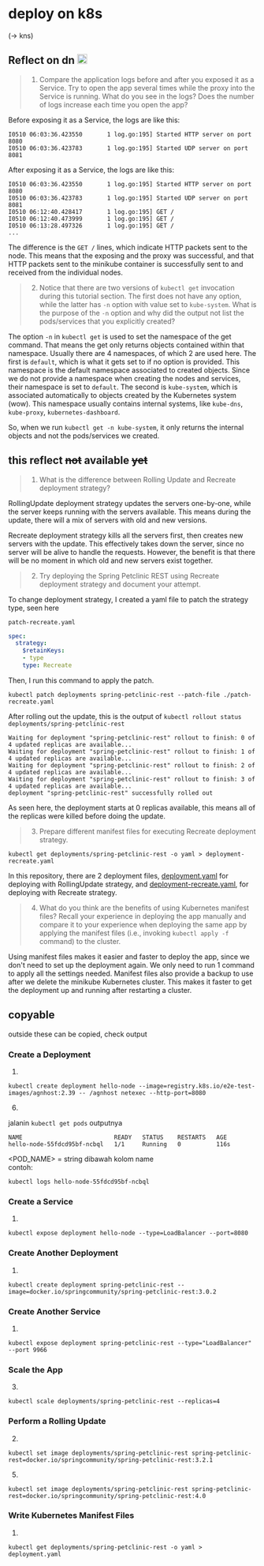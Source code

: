 # deploy on k8s 
(-> kns)


## Reflect on dn <img src="https://assets-global.website-files.com/646218c67da47160c64a84d5/6463443b4648fab8dc73c49f_45.png" height="20" width="20">
> 1. Compare the application logs before and after you exposed it as a Service. Try to open the app several times while the proxy into the Service is running. What do you see in the logs? Does the number of logs increase each time you open the app?

Before exposing it as a Service, the logs are like this:
```
I0510 06:03:36.423550       1 log.go:195] Started HTTP server on port 8080
I0510 06:03:36.423783       1 log.go:195] Started UDP server on port  8081
```
After exposing it as a Service, the logs are like this:
```
I0510 06:03:36.423550       1 log.go:195] Started HTTP server on port 8080
I0510 06:03:36.423783       1 log.go:195] Started UDP server on port  8081
I0510 06:12:40.428417       1 log.go:195] GET /
I0510 06:12:40.473999       1 log.go:195] GET /
I0510 06:13:28.497326       1 log.go:195] GET /
...
```
The difference is the `GET /` lines, which indicate HTTP packets sent to the node.
This means that the exposing and the proxy was successful, and that HTTP packets sent to the minikube container is successfully sent to and received from the individual nodes.


> 2. Notice that there are two versions of `kubectl get` invocation during this tutorial section. The first does not have any option, while the latter has `-n` option with value set to `kube-system`. What is the purpose of the `-n` option and why did the output not list the pods/services that you explicitly created?

The option `-n` in `kubectl get` is used to set the namespace of the get command.
That means the get only returns objects contained within that namespace.
Usually there are 4 namespaces, of which 2 are used here.
The first is `default`, which is what it gets set to if no option is provided.
This namespace is the default namespace associated to created objects.
Since we do not provide a namespace when creating the nodes and services, their namespace is set to `default`.
The second is `kube-system`, which is associated automatically to objects created by the Kubernetes system (wow).
This namespace usually contains internal systems, like `kube-dns`, `kube-proxy`, `kubernetes-dashboard`.

So, when we run `kubectl get -n kube-system`, it only returns the internal objects and not the pods/services we created.



## this reflect ~~not~~ available ~~yet~~

> 1. What is the difference between Rolling Update and Recreate deployment strategy?

RollingUpdate deployment strategy updates the servers one-by-one, while the server keeps running with the servers available. This means during the update, there will a mix of servers with old and new versions.

Recreate deployment strategy kills all the servers first, then creates new servers with the update. This effectively takes down the server, since no server will be alive to handle the requests. However, the benefit is that there will be no moment in which old and new servers exist together.

>2. Try deploying the Spring Petclinic REST using Recreate deployment strategy and document your attempt.

To change deployment strategy, I created a yaml file to patch the strategy type, seen here

`patch-recreate.yaml`
```yaml
spec:
  strategy:
    $retainKeys:
    - type
    type: Recreate
```
Then, I run this command to apply the patch.
```shell
kubectl patch deployments spring-petclinic-rest --patch-file ./patch-recreate.yaml
```
After rolling out the update, this is the output of `kubectl rollout status deployments/spring-petclinic-rest`
```
Waiting for deployment "spring-petclinic-rest" rollout to finish: 0 of 4 updated replicas are available...
Waiting for deployment "spring-petclinic-rest" rollout to finish: 1 of 4 updated replicas are available...
Waiting for deployment "spring-petclinic-rest" rollout to finish: 2 of 4 updated replicas are available...
Waiting for deployment "spring-petclinic-rest" rollout to finish: 3 of 4 updated replicas are available...
deployment "spring-petclinic-rest" successfully rolled out
```
As seen here, the deployment starts at 0 replicas available, this means all of the replicas were killed before doing the update.


>3. Prepare different manifest files for executing Recreate deployment strategy.

```shell
kubectl get deployments/spring-petclinic-rest -o yaml > deployment-recreate.yaml
```
In this repository, there are 2 deployment files, [deployment.yaml](deployment.yaml) for deploying with RollingUpdate strategy, and [deployment-recreate.yaml](deployment-recreate.yaml), for deploying with Recreate strategy.


>4. What do you think are the benefits of using Kubernetes manifest files? Recall your experience in deploying the app manually and compare it to your experience when deploying the same app by applying the manifest files (i.e., invoking `kubectl apply -f` command) to the cluster.

Using manifest files makes it easier and faster to deploy the app, since we don't need to set up the deployment again.
We only need to run 1 command to apply all the settings needed.
Manifest files also provide a backup to use after we delete the minikube Kubernetes cluster.
This makes it faster to get the deployment up and running after restarting a cluster.




## copyable
outside these can be copied, check output

### Create a Deployment
1. 
```shell
kubectl create deployment hello-node --image=registry.k8s.io/e2e-test-images/agnhost:2.39 -- /agnhost netexec --http-port=8080
```

6.
jalanin `kubectl get pods` outputnya 
```
NAME                          READY   STATUS    RESTARTS   AGE
hello-node-55fdcd95bf-ncbql   1/1     Running   0          116s
```
<POD_NAME> = string dibawah kolom name\
contoh:
```shell
kubectl logs hello-node-55fdcd95bf-ncbql
```

### Create a Service
1.
```shell
kubectl expose deployment hello-node --type=LoadBalancer --port=8080
```

### Create Another Deployment
1. 
```shell
kubectl create deployment spring-petclinic-rest --image=docker.io/springcommunity/spring-petclinic-rest:3.0.2
```

### Create Another Service
1.
```shell
kubectl expose deployment spring-petclinic-rest --type="LoadBalancer" --port 9966
```

### Scale the App
3.
```shell
kubectl scale deployments/spring-petclinic-rest --replicas=4
```

### Perform a Rolling Update
2.
```shell
kubectl set image deployments/spring-petclinic-rest spring-petclinic-rest=docker.io/springcommunity/spring-petclinic-rest:3.2.1
```

5.
```shell
kubectl set image deployments/spring-petclinic-rest spring-petclinic-rest=docker.io/springcommunity/spring-petclinic-rest:4.0
```

### Write Kubernetes Manifest Files
1.
```shell
kubectl get deployments/spring-petclinic-rest -o yaml > deployment.yaml
```